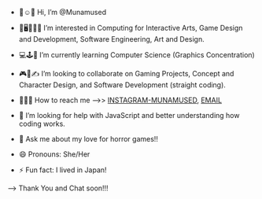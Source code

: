 - 🤟☺️🤚 Hi, I’m @Munamused
- 🎨🖥️👩🏻‍💻 I’m interested in Computing for Interactive Arts, Game Design and Development, Software Engineering, Art and Design.
- 💻🕹️📝 I’m currently learning Computer Science (Graphics Concentration)
- 🎮👾✍️ I’m looking to collaborate on Gaming Projects, Concept and Character Design, and Software Development (straight coding).
- 🤝🤝🤝 How to reach me -->> [INSTAGRAM-MUNAMUSED](https://www.instagram.com/munamused/), [EMAIL](madison.lopez.8404@gmail.com)

- 🤔 I’m looking for help with JavaScript and better understanding how coding works.
- 💬 Ask me about my love for horror games!!
- 😄 Pronouns: She/Her
- ⚡ Fun fact: I lived in Japan!


--> Thank You and Chat soon!!!
